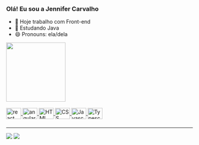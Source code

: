 ### Olá! Eu sou a Jennifer Carvalho
- 🔭 Hoje trabalho com Front-end
- 🌱 Estudando Java
- 😄 Pronouns: ela/dela

<div >
  <a href="https://github.com/carvalhojenni">
  
  <img height="160em" src="https://github-readme-stats.vercel.app/api/top-langs/?username=carvalhojenni&layout=compact&langs_count=7&theme=dracula"/>
</div>

<div style="display: inline_block"> 
   <br>
   <img align="center" alt="react" height="30" width="40"  src="https://cdn.jsdelivr.net/gh/devicons/devicon/icons/react/react-original.svg" />
   <img align="center" alt="angular" height="30" width="40" src="https://cdn.jsdelivr.net/gh/devicons/devicon/icons/angularjs/angularjs-original.svg" />
   <img align="center" alt="HTML" height="30" width="40" src="https://cdn.jsdelivr.net/gh/devicons/devicon/icons/html5/html5-original.svg" />
   <img align="center" alt="CSS" height="30" width="40" src="https://cdn.jsdelivr.net/gh/devicons/devicon/icons/css3/css3-original.svg" />
   <img align="center" alt="Javascript" height="30" width="40"  src="https://cdn.jsdelivr.net/gh/devicons/devicon/icons/javascript/javascript-original.svg" />
   <img align="center" alt="Typescript" height="30" width="40" src="https://cdn.jsdelivr.net/gh/devicons/devicon/icons/typescript/typescript-original.svg" />
</div>

###
<hr>
<div>
  <a  href="https://www.linkedin.com/in/jennifercarvalhos/" target="_blank"> <img src="https://img.shields.io/badge/LinkedIn-0077B5?style=for-the-badge&logo=linkedin&logoColor=white" target="_blank"></a>
  <a  href="mailto:jenniferc.dsr@gmail.com" target="_blank"> <img src="https://img.shields.io/badge/Gmail-D14836?style=for-the-badge&logo=gmail&logoColor=white" target="_blank"></a>
</div>
